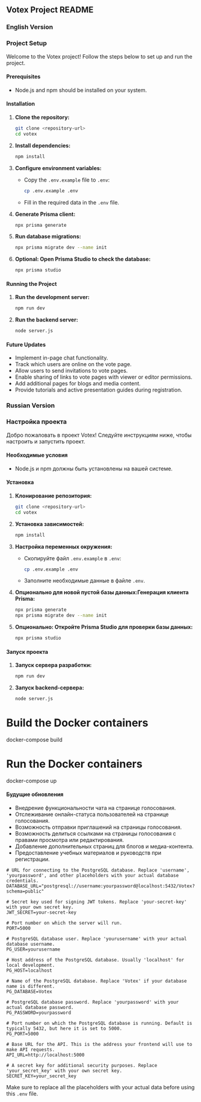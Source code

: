 ## Votex Project README

### English Version

### Project Setup

Welcome to the Votex project! Follow the steps below to set up and run the project.

#### Prerequisites
- Node.js and npm should be installed on your system.

#### Installation

1. **Clone the repository:**
   ```sh
   git clone <repository-url>
   cd votex
   ```

2. **Install dependencies:**
   ```sh
   npm install
   ```

3. **Configure environment variables:**
   - Copy the `.env.example` file to `.env`:
     ```sh
     cp .env.example .env
     ```
   - Fill in the required data in the `.env` file.

4. **Generate Prisma client:**
   ```sh
   npx prisma generate
   ```

5. **Run database migrations:**
   ```sh
   npx prisma migrate dev --name init
   ```

6. **Optional: Open Prisma Studio to check the database:**
   ```sh
   npx prisma studio
   ```

#### Running the Project

1. **Run the development server:**
   ```sh
   npm run dev
   ```

2. **Run the backend server:**
   ```sh
   node server.js
   ```

#### Future Updates
- Implement in-page chat functionality.
- Track which users are online on the vote page.
- Allow users to send invitations to vote pages.
- Enable sharing of links to vote pages with viewer or editor permissions.
- Add additional pages for blogs and media content.
- Provide tutorials and active presentation guides during registration.

### Russian Version

### Настройка проекта

Добро пожаловать в проект Votex! Следуйте инструкциям ниже, чтобы настроить и запустить проект.

#### Необходимые условия
- Node.js и npm должны быть установлены на вашей системе.

#### Установка

1. **Клонирование репозитория:**
   ```sh
   git clone <repository-url>
   cd votex
   ```

2. **Установка зависимостей:**
   ```sh
   npm install
   ```

3. **Настройка переменных окружения:**
   - Скопируйте файл `.env.example` в `.env`:
     ```sh
     cp .env.example .env
     ```
   - Заполните необходимые данные в файле `.env`.

4. **Опционально для новой пустой базы данных:Генерация клиента Prisma:**
   ```sh
   npx prisma generate
   npx prisma migrate dev --name init
   ```

5. **Опционально: Откройте Prisma Studio для проверки базы данных:**
   ```sh
   npx prisma studio
   ```

#### Запуск проекта

1. **Запуск сервера разработки:**
   ```sh
   npm run dev
   ```

2. **Запуск backend-сервера:**
   ```sh
   node server.js
   ```
# Build the Docker containers
docker-compose build

# Run the Docker containers
docker-compose up

#### Будущие обновления
- Внедрение функциональности чата на странице голосования.
- Отслеживание онлайн-статуса пользователей на странице голосования.
- Возможность отправки приглашений на страницы голосования.
- Возможность делиться ссылками на страницы голосования с правами просмотра или редактирования.
- Добавление дополнительных страниц для блогов и медиа-контента.
- Предоставление учебных материалов и руководств при регистрации.

```plaintext
# URL for connecting to the PostgreSQL database. Replace 'username', 'yourpassword', and other placeholders with your actual database credentials.
DATABASE_URL="postgresql://username:yourpassword@localhost:5432/Votex?schema=public"

# Secret key used for signing JWT tokens. Replace 'your-secret-key' with your own secret key.
JWT_SECRET=your-secret-key

# Port number on which the server will run.
PORT=5000

# PostgreSQL database user. Replace 'yourusername' with your actual database username.
PG_USER=yourusername

# Host address of the PostgreSQL database. Usually 'localhost' for local development.
PG_HOST=localhost

# Name of the PostgreSQL database. Replace 'Votex' if your database name is different.
PG_DATABASE=Votex

# PostgreSQL database password. Replace 'yourpassword' with your actual database password.
PG_PASSWORD=yourpassword

# Port number on which the PostgreSQL database is running. Default is typically 5432, but here it is set to 5000.
PG_PORT=5000

# Base URL for the API. This is the address your frontend will use to make API requests.
API_URL=http://localhost:5000

# A secret key for additional security purposes. Replace 'your_secret_key' with your own secret key.
SECRET_KEY=your_secret_key
```

Make sure to replace all the placeholders with your actual data before using this `.env` file.